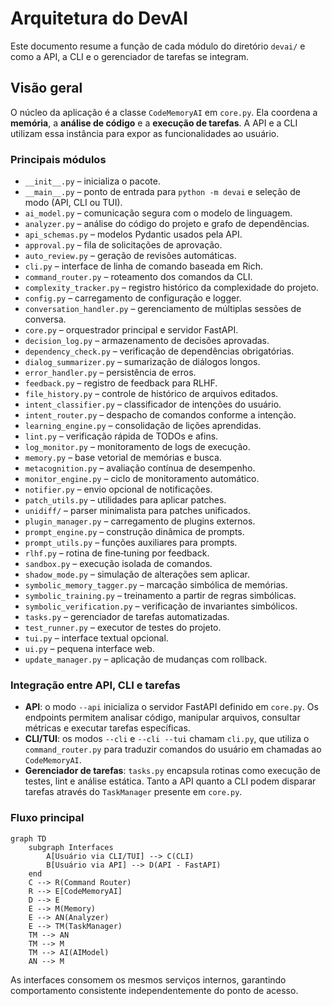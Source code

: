 # Arquitetura do DevAI

Este documento resume a função de cada módulo do diretório `devai/` e como a API, a CLI e o gerenciador de tarefas se integram.

## Visão geral

O núcleo da aplicação é a classe `CodeMemoryAI` em `core.py`. Ela coordena a **memória**, a **análise de código** e a **execução de tarefas**. A API e a CLI utilizam essa instância para expor as funcionalidades ao usuário.

### Principais módulos

- `__init__.py` – inicializa o pacote.
- `__main__.py` – ponto de entrada para `python -m devai` e seleção de modo (API, CLI ou TUI).
- `ai_model.py` – comunicação segura com o modelo de linguagem.
- `analyzer.py` – análise do código do projeto e grafo de dependências.
- `api_schemas.py` – modelos Pydantic usados pela API.
- `approval.py` – fila de solicitações de aprovação.
- `auto_review.py` – geração de revisões automáticas.
- `cli.py` – interface de linha de comando baseada em Rich.
- `command_router.py` – roteamento dos comandos da CLI.
- `complexity_tracker.py` – registro histórico da complexidade do projeto.
- `config.py` – carregamento de configuração e logger.
- `conversation_handler.py` – gerenciamento de múltiplas sessões de conversa.
- `core.py` – orquestrador principal e servidor FastAPI.
- `decision_log.py` – armazenamento de decisões aprovadas.
- `dependency_check.py` – verificação de dependências obrigatórias.
- `dialog_summarizer.py` – sumarização de diálogos longos.
- `error_handler.py` – persistência de erros.
- `feedback.py` – registro de feedback para RLHF.
- `file_history.py` – controle de histórico de arquivos editados.
- `intent_classifier.py` – classificador de intenções do usuário.
- `intent_router.py` – despacho de comandos conforme a intenção.
- `learning_engine.py` – consolidação de lições aprendidas.
- `lint.py` – verificação rápida de TODOs e afins.
- `log_monitor.py` – monitoramento de logs de execução.
- `memory.py` – base vetorial de memórias e busca.
- `metacognition.py` – avaliação contínua de desempenho.
- `monitor_engine.py` – ciclo de monitoramento automático.
- `notifier.py` – envio opcional de notificações.
- `patch_utils.py` – utilidades para aplicar patches.
- `unidiff/` – parser minimalista para patches unificados.
- `plugin_manager.py` – carregamento de plugins externos.
- `prompt_engine.py` – construção dinâmica de prompts.
- `prompt_utils.py` – funções auxiliares para prompts.
- `rlhf.py` – rotina de fine‑tuning por feedback.
- `sandbox.py` – execução isolada de comandos.
- `shadow_mode.py` – simulação de alterações sem aplicar.
- `symbolic_memory_tagger.py` – marcação simbólica de memórias.
- `symbolic_training.py` – treinamento a partir de regras simbólicas.
- `symbolic_verification.py` – verificação de invariantes simbólicos.
- `tasks.py` – gerenciador de tarefas automatizadas.
- `test_runner.py` – executor de testes do projeto.
- `tui.py` – interface textual opcional.
- `ui.py` – pequena interface web.
- `update_manager.py` – aplicação de mudanças com rollback.

### Integração entre API, CLI e tarefas

- **API**: o modo `--api` inicializa o servidor FastAPI definido em `core.py`. Os endpoints permitem analisar código, manipular arquivos, consultar métricas e executar tarefas específicas.
- **CLI/TUI**: os modos `--cli` e `--cli --tui` chamam `cli.py`, que utiliza o `command_router.py` para traduzir comandos do usuário em chamadas ao `CodeMemoryAI`.
- **Gerenciador de tarefas**: `tasks.py` encapsula rotinas como execução de testes, lint e análise estática. Tanto a API quanto a CLI podem disparar tarefas através do `TaskManager` presente em `core.py`.

### Fluxo principal

```mermaid
graph TD
    subgraph Interfaces
        A[Usuário via CLI/TUI] --> C(CLI)
        B[Usuário via API] --> D(API - FastAPI)
    end
    C --> R(Command Router)
    R --> E[CodeMemoryAI]
    D --> E
    E --> M(Memory)
    E --> AN(Analyzer)
    E --> TM(TaskManager)
    TM --> AN
    TM --> M
    TM --> AI(AIModel)
    AN --> M
```

As interfaces consomem os mesmos serviços internos, garantindo comportamento consistente independentemente do ponto de acesso.
